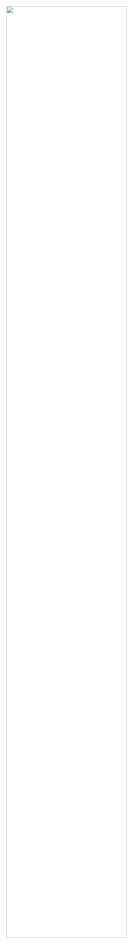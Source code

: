 <img width="80%" src="https://user-images.githubusercontent.com/93506475/232281834-a192704c-46dc-484e-b3dd-f7d94684a33c.png"/>
